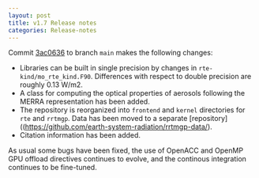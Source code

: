 ```yaml
---
layout: post
title: v1.7 Release notes
categories: Release-notes
---
```


Commit [3ac0636](https://github.com/earth-system-radiation/rte-rrtmgp/commit/3ac0636b17d6a3f11e4085f91679393fceaa4e18)
to branch `main` makes the following changes:

- Libraries can be built in single precision by changes in `rte-kind/mo_rte_kind.F90`. Differences with respect to double precision are roughly 0.13 W/m2.
- A class for computing the optical properties of aerosols following the MERRA representation has been added.
- The repository is reorganized into `frontend` and `kernel` directories for `rte` and `rrtmgp`. Data has been moved to a separate \[repository\]((https://github.com/earth-system-radiation/rrtmgp-data/).
- Citation information has been added.

As usual some bugs have been fixed, the use of OpenACC and OpenMP GPU offload directives continues to evolve, and the continous integration continues to be fine-tuned.
